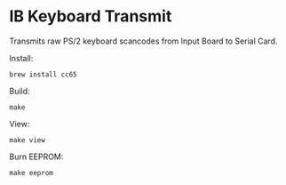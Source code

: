 IB Keyboard Transmit
====================

Transmits raw PS/2 keyboard scancodes from Input Board to Serial Card.

Install:

    brew install cc65

Build:

    make

View:

    make view

Burn EEPROM:

    make eeprom

